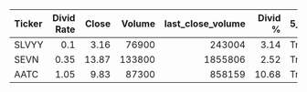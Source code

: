 | Ticker   |   Divid Rate |   Close |   Volume |   last_close_volume |   Divid % | 5_Days_pos   | above_SMA_50   |
|:---------|-------------:|--------:|---------:|--------------------:|----------:|:-------------|:---------------|
| SLVYY    |         0.1  |    3.16 |    76900 |              243004 |      3.14 | True         | False          |
| SEVN     |         0.35 |   13.87 |   133800 |             1855806 |      2.52 | True         | True           |
| AATC     |         1.05 |    9.83 |    87300 |              858159 |     10.68 | True         | True           |